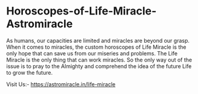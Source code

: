 # Horoscopes-of-Life-Miracle-Astromiracle
As humans, our capacities are limited and miracles are beyond our grasp. When it comes to miracles, the custom horoscopes of Life Miracle is the only hope that can save us from our miseries and problems. The Life Miracle is the only thing that can work miracles. So the only way out of the issue is to pray to the Almighty and comprehend the idea of the future Life to grow the future.

Visit Us:- https://astromiracle.in/life-miracle
